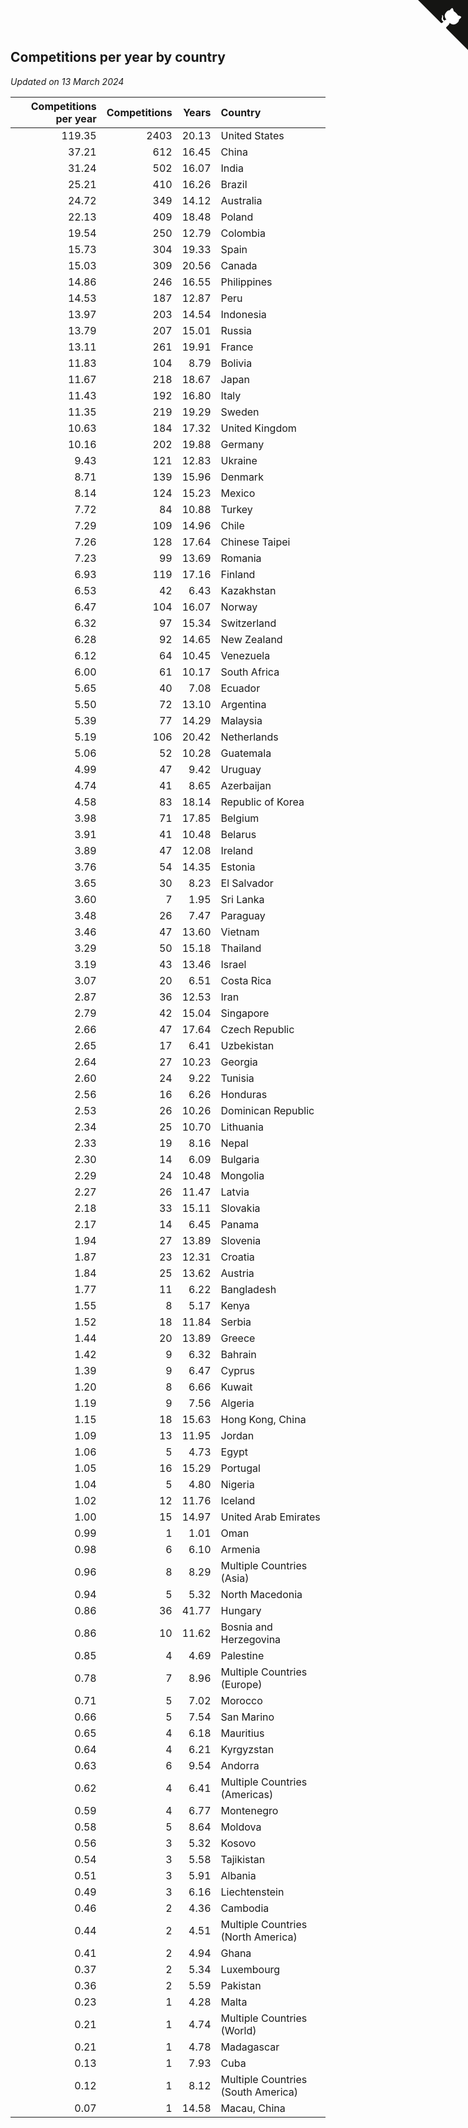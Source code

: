 ## Competitions per year by country

*Updated on 13 March 2024*

| Competitions per year | Competitions | Years | Country |
| ---: | ---: | ---: | :--- |
| 119.35 | 2403 | 20.13 | United States |
| 37.21 | 612 | 16.45 | China |
| 31.24 | 502 | 16.07 | India |
| 25.21 | 410 | 16.26 | Brazil |
| 24.72 | 349 | 14.12 | Australia |
| 22.13 | 409 | 18.48 | Poland |
| 19.54 | 250 | 12.79 | Colombia |
| 15.73 | 304 | 19.33 | Spain |
| 15.03 | 309 | 20.56 | Canada |
| 14.86 | 246 | 16.55 | Philippines |
| 14.53 | 187 | 12.87 | Peru |
| 13.97 | 203 | 14.54 | Indonesia |
| 13.79 | 207 | 15.01 | Russia |
| 13.11 | 261 | 19.91 | France |
| 11.83 | 104 | 8.79 | Bolivia |
| 11.67 | 218 | 18.67 | Japan |
| 11.43 | 192 | 16.80 | Italy |
| 11.35 | 219 | 19.29 | Sweden |
| 10.63 | 184 | 17.32 | United Kingdom |
| 10.16 | 202 | 19.88 | Germany |
| 9.43 | 121 | 12.83 | Ukraine |
| 8.71 | 139 | 15.96 | Denmark |
| 8.14 | 124 | 15.23 | Mexico |
| 7.72 | 84 | 10.88 | Turkey |
| 7.29 | 109 | 14.96 | Chile |
| 7.26 | 128 | 17.64 | Chinese Taipei |
| 7.23 | 99 | 13.69 | Romania |
| 6.93 | 119 | 17.16 | Finland |
| 6.53 | 42 | 6.43 | Kazakhstan |
| 6.47 | 104 | 16.07 | Norway |
| 6.32 | 97 | 15.34 | Switzerland |
| 6.28 | 92 | 14.65 | New Zealand |
| 6.12 | 64 | 10.45 | Venezuela |
| 6.00 | 61 | 10.17 | South Africa |
| 5.65 | 40 | 7.08 | Ecuador |
| 5.50 | 72 | 13.10 | Argentina |
| 5.39 | 77 | 14.29 | Malaysia |
| 5.19 | 106 | 20.42 | Netherlands |
| 5.06 | 52 | 10.28 | Guatemala |
| 4.99 | 47 | 9.42 | Uruguay |
| 4.74 | 41 | 8.65 | Azerbaijan |
| 4.58 | 83 | 18.14 | Republic of Korea |
| 3.98 | 71 | 17.85 | Belgium |
| 3.91 | 41 | 10.48 | Belarus |
| 3.89 | 47 | 12.08 | Ireland |
| 3.76 | 54 | 14.35 | Estonia |
| 3.65 | 30 | 8.23 | El Salvador |
| 3.60 | 7 | 1.95 | Sri Lanka |
| 3.48 | 26 | 7.47 | Paraguay |
| 3.46 | 47 | 13.60 | Vietnam |
| 3.29 | 50 | 15.18 | Thailand |
| 3.19 | 43 | 13.46 | Israel |
| 3.07 | 20 | 6.51 | Costa Rica |
| 2.87 | 36 | 12.53 | Iran |
| 2.79 | 42 | 15.04 | Singapore |
| 2.66 | 47 | 17.64 | Czech Republic |
| 2.65 | 17 | 6.41 | Uzbekistan |
| 2.64 | 27 | 10.23 | Georgia |
| 2.60 | 24 | 9.22 | Tunisia |
| 2.56 | 16 | 6.26 | Honduras |
| 2.53 | 26 | 10.26 | Dominican Republic |
| 2.34 | 25 | 10.70 | Lithuania |
| 2.33 | 19 | 8.16 | Nepal |
| 2.30 | 14 | 6.09 | Bulgaria |
| 2.29 | 24 | 10.48 | Mongolia |
| 2.27 | 26 | 11.47 | Latvia |
| 2.18 | 33 | 15.11 | Slovakia |
| 2.17 | 14 | 6.45 | Panama |
| 1.94 | 27 | 13.89 | Slovenia |
| 1.87 | 23 | 12.31 | Croatia |
| 1.84 | 25 | 13.62 | Austria |
| 1.77 | 11 | 6.22 | Bangladesh |
| 1.55 | 8 | 5.17 | Kenya |
| 1.52 | 18 | 11.84 | Serbia |
| 1.44 | 20 | 13.89 | Greece |
| 1.42 | 9 | 6.32 | Bahrain |
| 1.39 | 9 | 6.47 | Cyprus |
| 1.20 | 8 | 6.66 | Kuwait |
| 1.19 | 9 | 7.56 | Algeria |
| 1.15 | 18 | 15.63 | Hong Kong, China |
| 1.09 | 13 | 11.95 | Jordan |
| 1.06 | 5 | 4.73 | Egypt |
| 1.05 | 16 | 15.29 | Portugal |
| 1.04 | 5 | 4.80 | Nigeria |
| 1.02 | 12 | 11.76 | Iceland |
| 1.00 | 15 | 14.97 | United Arab Emirates |
| 0.99 | 1 | 1.01 | Oman |
| 0.98 | 6 | 6.10 | Armenia |
| 0.96 | 8 | 8.29 | Multiple Countries (Asia) |
| 0.94 | 5 | 5.32 | North Macedonia |
| 0.86 | 36 | 41.77 | Hungary |
| 0.86 | 10 | 11.62 | Bosnia and Herzegovina |
| 0.85 | 4 | 4.69 | Palestine |
| 0.78 | 7 | 8.96 | Multiple Countries (Europe) |
| 0.71 | 5 | 7.02 | Morocco |
| 0.66 | 5 | 7.54 | San Marino |
| 0.65 | 4 | 6.18 | Mauritius |
| 0.64 | 4 | 6.21 | Kyrgyzstan |
| 0.63 | 6 | 9.54 | Andorra |
| 0.62 | 4 | 6.41 | Multiple Countries (Americas) |
| 0.59 | 4 | 6.77 | Montenegro |
| 0.58 | 5 | 8.64 | Moldova |
| 0.56 | 3 | 5.32 | Kosovo |
| 0.54 | 3 | 5.58 | Tajikistan |
| 0.51 | 3 | 5.91 | Albania |
| 0.49 | 3 | 6.16 | Liechtenstein |
| 0.46 | 2 | 4.36 | Cambodia |
| 0.44 | 2 | 4.51 | Multiple Countries (North America) |
| 0.41 | 2 | 4.94 | Ghana |
| 0.37 | 2 | 5.34 | Luxembourg |
| 0.36 | 2 | 5.59 | Pakistan |
| 0.23 | 1 | 4.28 | Malta |
| 0.21 | 1 | 4.74 | Multiple Countries (World) |
| 0.21 | 1 | 4.78 | Madagascar |
| 0.13 | 1 | 7.93 | Cuba |
| 0.12 | 1 | 8.12 | Multiple Countries (South America) |
| 0.07 | 1 | 14.58 | Macau, China |


<a href="https://github.com/jonatanklosko/wca_statistics" class="github-corner" aria-label="View source on Github"><svg width="80" height="80" viewBox="0 0 250 250" style="fill:#151513; color:#fff; position: absolute; top: 0; border: 0; right: 0;" aria-hidden="true"><path d="M0,0 L115,115 L130,115 L142,142 L250,250 L250,0 Z"></path><path d="M128.3,109.0 C113.8,99.7 119.0,89.6 119.0,89.6 C122.0,82.7 120.5,78.6 120.5,78.6 C119.2,72.0 123.4,76.3 123.4,76.3 C127.3,80.9 125.5,87.3 125.5,87.3 C122.9,97.6 130.6,101.9 134.4,103.2" fill="currentColor" style="transform-origin: 130px 106px;" class="octo-arm"></path><path d="M115.0,115.0 C114.9,115.1 118.7,116.5 119.8,115.4 L133.7,101.6 C136.9,99.2 139.9,98.4 142.2,98.6 C133.8,88.0 127.5,74.4 143.8,58.0 C148.5,53.4 154.0,51.2 159.7,51.0 C160.3,49.4 163.2,43.6 171.4,40.1 C171.4,40.1 176.1,42.5 178.8,56.2 C183.1,58.6 187.2,61.8 190.9,65.4 C194.5,69.0 197.7,73.2 200.1,77.6 C213.8,80.2 216.3,84.9 216.3,84.9 C212.7,93.1 206.9,96.0 205.4,96.6 C205.1,102.4 203.0,107.8 198.3,112.5 C181.9,128.9 168.3,122.5 157.7,114.1 C157.9,116.9 156.7,120.9 152.7,124.9 L141.0,136.5 C139.8,137.7 141.6,141.9 141.8,141.8 Z" fill="currentColor" class="octo-body"></path></svg></a><style>.github-corner:hover .octo-arm{animation:octocat-wave 560ms ease-in-out}@keyframes octocat-wave{0%,100%{transform:rotate(0)}20%,60%{transform:rotate(-25deg)}40%,80%{transform:rotate(10deg)}}@media (max-width:500px){.github-corner:hover .octo-arm{animation:none}.github-corner .octo-arm{animation:octocat-wave 560ms ease-in-out}}</style>
